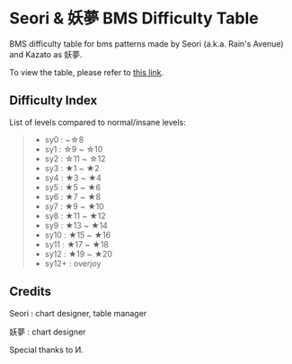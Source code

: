 # Seori & 妖夢 BMS Difficulty Table
BMS difficulty table for bms patterns made by Seori (a.k.a. Rain's Avenue) and Kazato as 妖夢.

To view the table, please refer to [this link](https://seori-lee.github.io/bms-table/table.html).

## Difficulty Index
List of levels compared to normal/insane levels:
> - sy0 : ~☆8
> - sy1 : ☆9 ~ ☆10
> - sy2 : ☆11 ~ ☆12
> - sy3 : ★1 ~ ★2
> - sy4 : ★3 ~ ★4
> - sy5 : ★5 ~ ★6
> - sy6 : ★7 ~ ★8
> - sy7 : ★9 ~ ★10
> - sy8 : ★11 ~ ★12
> - sy9 : ★13 ~ ★14
> - sy10 : ★15 ~ ★16
> - sy11 : ★17 ~ ★18
> - sy12 : ★19 ~ ★20
> - sy12+ : overjoy

## Credits
Seori : chart designer, table manager

妖夢 : chart designer

Special thanks to И.
